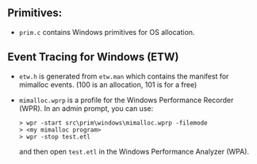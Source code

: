 ## Primitives:

- `prim.c` contains Windows primitives for OS allocation.

## Event Tracing for Windows (ETW)

- `etw.h` is generated from `etw.man` which contains the manifest for mimalloc events.
  (100 is an allocation, 101 is for a free)

- `mimalloc.wprp` is a profile for the Windows Performance Recorder (WPR).
  In an admin prompt, you can use:
  ```
  > wpr -start src\prim\windows\mimalloc.wprp -filemode
  > <my mimalloc program>
  > wpr -stop test.etl
  ``` 
  and then open `test.etl` in the Windows Performance Analyzer (WPA).